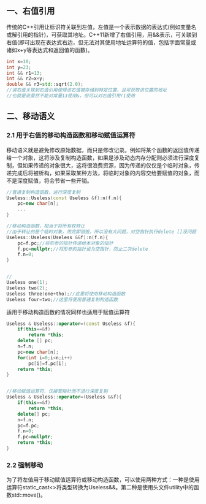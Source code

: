 ## 一、右值引用

​	传统的C++引用让标识符关联到左值，左值是一个表示数据的表达式(例如变量名或解引用的指针)，可获取其地址。C++11新增了右值引用，用&&表示，可关联到右值(即可出现在表达式右边，但无法对其使用地址运算符的值，包括字面常量或诸如x+y等表达式和返回值的函数)。

```cpp
int x=10;
int y=23;
int && r1=13;
int && r2=x+y;
double && r3=std::sqrt(2.0);
//讲右值关联到右值引用使得该右值被存储到特定位置，且可获取该位置的地址
//也就是说虽然不能对常量13使用&，但可以对右值引用r1使用
```

## 二、移动语义

### 2.1 用于右值的移动构造函数和移动赋值运算符

​	移动语义就是避免修改原始数据，而只是修改记录。例如将某个函数的返回值传递给一个对象，这将涉及复制构造函数，如果是涉及动态内存分配则必须进行深度复制，但如果传递的对象很大，这将很浪费资源，因为传递的仅仅是个临时对象，传递完成后将被析构，如果采取某种方法，将临时对象的内容交给要赋值的对象，而不是深度赋值，将会节省一些开销。

```c++
//普通复制构造函数，进行深度复制
Useless::Useless(const Useless &f):n(f.n){
    pc=new char[n];
    ...
}

//移动构造函数，相当于将所有权转让
//由于转让的是个临时对象，用完即销毁，所以没有大问题，对空指针执行delete []没问题
Useless::Useless(Useless &&f):n(f.n){
    pc=f.pc;//将形参的指针传递给本对象的指针
    f.pc=nullptr;//将形参的指针设为空指针，防止二次delete
    f.n=0;
}


//
Useless one(1);
Useless two(2);
Useless three(one+tho);//这里将使用移动构造函数
Useless four=two;//这里将使用普通复制构造函数
```

适用于移动构造函数的情况同样也适用于赋值运算符

```c++
Useless & Useless::operator=(const Useless &f){
    if(this==&f)
        return *this;
    delete [] pc;
    n=f.n;
    pc=new char[n];
    for(int i=0;i<n;i++)
        pc[i]=f.pc[i];
    return *this;
}


//移动赋值运算符，仅接管指针而不进行深度复制
Useless & Useless::operator=(Useless &&f){
    if(this==&f)
        return *this;
    delete[] pc;
    n=f.n;
    pc=f.pc;
    f.n=0;
    f.pc=nullptr;
    return *this;
}
```

### 2.2 强制移动

​	为了将左值用于移动赋值运算符或移动构造函数，可以使用两种方式：一种是使用运算符static_cast<>将类型转换为Useless&&。第二种是使用头文件utility中的函数std::move()。